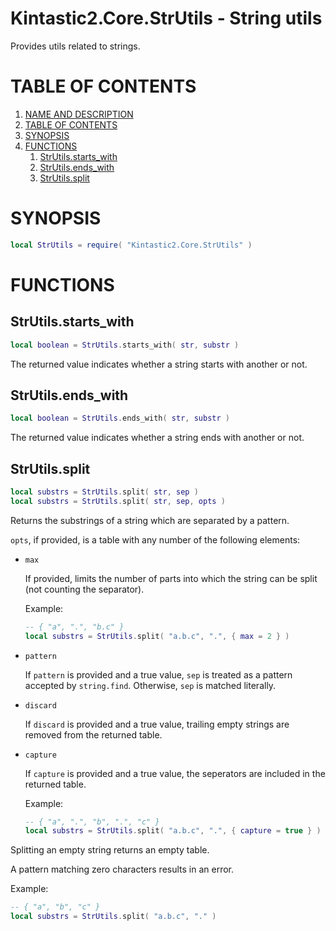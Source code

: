 <a name="name-and-description"></a>
Kintastic2.Core.StrUtils - String utils
=======================================

Provides utils related to strings.

# TABLE OF CONTENTS

1. [NAME AND DESCRIPTION](#name-and-description)
2. [TABLE OF CONTENTS](#tableofcontents)
3. [SYNOPSIS](#synopsis)
4. [FUNCTIONS](#functions)
    1. [StrUtils.starts_with](#strutilsstartswith)
    2. [StrUtils.ends_with](#strutilsendswith)
    3. [StrUtils.split](#strutilssplit)

# SYNOPSIS

```lua
local StrUtils = require( "Kintastic2.Core.StrUtils" )
```

# FUNCTIONS

## StrUtils.starts_with

```lua
local boolean = StrUtils.starts_with( str, substr )
```

The returned value indicates whether a string starts with
another or not.

## StrUtils.ends_with

```lua
local boolean = StrUtils.ends_with( str, substr )
```

The returned value indicates whether a string ends with
another or not.

## StrUtils.split

```lua
local substrs = StrUtils.split( str, sep )
local substrs = StrUtils.split( str, sep, opts )
```

Returns the substrings of a string which are separated by
a pattern.

`opts`, if provided, is a table with any number of the
following elements:

* `max`

    If provided, limits the number of parts into which the
    string can be split (not counting the separator).

    Example:

    ```lua
    -- { "a", ".", "b.c" }
    local substrs = StrUtils.split( "a.b.c", ".", { max = 2 } )
    ```

* `pattern`

    If `pattern` is provided and a true value, `sep` is
    treated as a pattern accepted by `string.find`.
    Otherwise, `sep` is matched literally.

* `discard`

    If `discard` is provided and a true value, trailing
    empty strings are removed from the returned table.

* `capture`

    If `capture` is provided and a true value, the
    seperators are included in the returned table.

    Example:

    ```lua
    -- { "a", ".", "b", ".", "c" }
    local substrs = StrUtils.split( "a.b.c", ".", { capture = true } )
    ```

Splitting an empty string returns an empty table.

A pattern matching zero characters results in an error.

Example:

```lua
-- { "a", "b", "c" }
local substrs = StrUtils.split( "a.b.c", "." )
```
